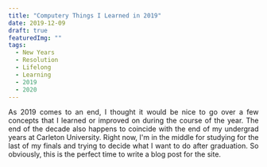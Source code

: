 ```yaml
---
title: "Computery Things I Learned in 2019"
date: 2019-12-09
draft: true
featuredImg: ""
tags: 
  - New Years
  - Resolution
  - Lifelong
  - Learning
  - 2019
  - 2020
---
```


<DIV align="justify">

As 2019 comes to an end, I thought it would be nice to go over a few concepts that I learned or improved on during the course of the year. The end of the decade also happens to coincide with the end of my undergrad years at Carleton University. Right now, I'm in the middle for studying for the last of my finals and trying to decide what I want to do after graduation. So obviously, this is the perfect time to write a blog post for the site.



<DIV align="justify">